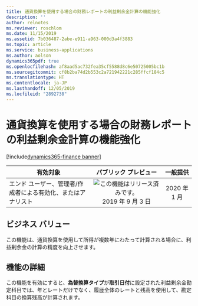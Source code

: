```yaml
---
title: 通貨換算を使用する場合の財務レポートの利益剰余金計算の機能強化
description: ''
author: relnotes
ms.reviewer: roschlom
ms.date: 11/15/2019
ms.assetid: 7b036487-2abe-e911-a963-000d3a4f3883
ms.topic: article
ms.service: business-applications
ms.author: aolson
dynamics365pdf: true
ms.openlocfilehash: af8aad5ac732fea35cf5588d8c6e50725005bc1b
ms.sourcegitcommit: cf8b2ba74d2b553c2a721942221c285ffcf184c5
ms.translationtype: HT
ms.contentlocale: ja-JP
ms.lasthandoff: 12/05/2019
ms.locfileid: "2892738"
---
```

# <a name="retained-earnings-calculation-enhancements-for-financial-reporting-when-using-currency-translation"></a>通貨換算を使用する場合の財務レポートの利益剰余金計算の機能強化
[!include[dynamics365-finance banner](../includes/dynamics365-finance.md)]

| 有効対象    |  パブリック プレビュー | 一般提供 | 
| ---------- | :----------: |:----------: |
|エンド ユーザー、管理者/作成者による有効化、またはアナリスト|![この機能はリリース済みです。](/dynamics365-release-plan/media/green-checkmark.png "この機能はリリース済みです。") 2019 年 9 月 3 日| 2020 年 1 月|


## <a name="business-value"></a>ビジネス バリュー
<!-- bv start -->
この機能は、通貨換算を使用して所得が複数年にわたって計算される場合に、利益剰余金の計算の精度を向上させます。
<!-- bv end -->



## <a name="feature-details"></a>機能の詳細
<!--feature detail start -->
この機能を有効にすると、**為替換算タイプ**が**取引日付**に設定された利益剰余金勘定科目では、年とレートだけでなく、履歴全体のレートと残高を使用して、勘定科目の換算残高が計算されます。
<!--feature detail end -->







